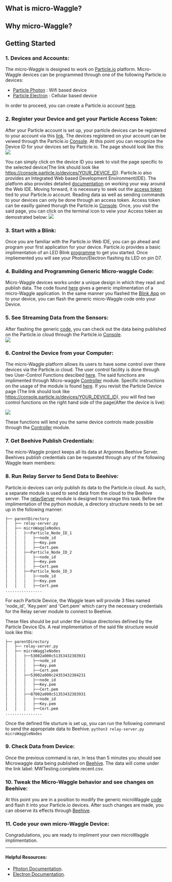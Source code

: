 ## What is micro-Waggle?

## Why micro-Waggle? 

## Getting Started 

### 1. Devices and Accounts: 

The micro-Waggle is designed to work on [Particle.io](https://www.particle.io/what-is-particle) platform. Micro-Waggle devices can be programmed through one of the following Particle.io devices:
- [Particle Photon](https://store.particle.io/collections/photon#photon)   : Wifi based device  
- [Particle Electron](https://store.particle.io/collections/electron#electron) : Cellular based device

In order to proceed, you can create a Particle.io account [here](https://login.particle.io/signup).

### 2. Register your Device and get your Particle Access Token: 

After your Particle account is set up, your particle devices can be registered to your account via this [link](https://setup.particle.io/). The devices registered on your account can be veiwed through the Particle.io [Console](https://console.particle.io/devices). At this point you can recognize the Device ID for your devices set by Particle.io. The page should look like this: 
<img src="https://raw.githubusercontent.com/waggle-sensor/summer2018/master/microWaggle/Resources/Particle_Devices.png?token=AYVA9OxrQZVuTp78bo5Ww7WGsjA30t9Xks5bs-VIwA%3D%3D">

You can simply click on the device ID you seek to visit the page specific to the selected device(The link should look like https://console.particle.io/devices/YOUR_DEVICE_ID). Particle.io also provides an Integrated Web based Development Environment(IDE). The platform also provides detailed [documentation](https://docs.particle.io/guide/getting-started/build/photon/#web-ide) on working your way around the Web IDE. Moving forward, it is necessary to seek out the [access token](https://docs.particle.io/guide/how-to-build-a-product/authentication/#what-39-s-an-access-token-) tied to your Particle.io account. Reading data as well as sending commands to your devices can only be done through an access token. Access token can be easilly gained thorugh the Particle.io [Console](https://console.particle.io/events). Once, you visit the said page, you can click on the terminal icon to veiw your Access token as demostrated below:
<img src="https://raw.githubusercontent.com/waggle-sensor/summer2018/master/microWaggle/Resources/Get_Access_Token.png?token=AYVA9EY9xoNjmVbA6STU-qMZq6Qp6LHZks5bs-VfwA%3D%3D">

### 3. Start with a Blink:
Once you are familiar with the Particle.io Web IDE, you can go ahead and program your first application for your device. Particle.io provides a basic implimentation of an LED Blink [programme](https://docs.particle.io/guide/getting-started/build/photon/#flashing-your-first-app) to get you started. Once impliemented you will see your Photon/Electron flashing its LED on pin D7. 

### 4. Building and Programming Generic Micro-waggle Code:

Micro-Waggle devices works under a unique design in which they read and publish data. The code found [here](https://github.com/waggle-sensor/summer2018/blob/master/microWaggle/integrated/firmware/microWaggle.ino) gives a generic implimentation of a micro-Waggle application. In the same manner you flashed the [Blink App](https://docs.particle.io/guide/getting-started/build/photon/#flashing-your-first-app) on to your device, you can flash the generic micro-Waggle code onto your Device. 

### 5. See Streaming Data from the Sensors: 
After flashing the generic [code](https://github.com/waggle-sensor/summer2018/blob/master/microWaggle/integrated/firmware/microWaggle.ino), you can check out the data being published on the Particle.io cloud through the Particle.io [Console](https://console.particle.io/events).  
<img src="https://raw.githubusercontent.com/waggle-sensor/summer2018/master/microWaggle/Resources/Data_Publish.png?token=AYVA9KML3IUtAiXXZzqZYKvJ2xiTIswkks5bs-YEwA%3D%3D">

### 6. Control the Device from your Computer: 
The micro-Waggle platform allows its users to have some control over there devices via the Particle.io cloud. The user control facility is done through two User-Control Functions descibed [here](https://github.com/waggle-sensor/summer2018/tree/master/microWaggle/integrated/software/devicecontroller#user-control-functions). The said functions are implimented through Micro-waggle [Controller](https://github.com/waggle-sensor/summer2018/blob/master/microWaggle/integrated/software/devicecontroller/controller.py) module. Specific instructions on the usage of the module is found [here](https://github.com/waggle-sensor/summer2018/blob/master/microWaggle/integrated/software/devicecontroller/README.md). If you revisit the Particle Device page (The link should look like https://console.particle.io/devices/YOUR_DEVICE_ID), you will find two control functions on the right hand side of the page(After the device is live):

<img src="https://raw.githubusercontent.com/waggle-sensor/summer2018/master/microWaggle/Resources/Controller_Functions.png?token=AYVA9MNuDebJoiPI5wh-vFXBK5SCwNY-ks5bs-WUwA%3D%3D">

These functions will lend you the same device controls made possible through the [Controller](https://github.com/waggle-sensor/summer2018/blob/master/microWaggle/integrated/software/devicecontroller/README.md) module.

### 7. Get Beehive Publish Credentials:
The micro-Waggle project keeps all its data at Argonnes Beehive Server. Beehives publish credentials can be requested through any of the following Waggle team members:

### 8. Run Relay Server to Send Data to Beehive: 
Particle.io devices can only publish its data to the Particle.io cloud. As such, a separate module is used to send data from the cloud to the Beehive server. The [relayServer](https://github.com/waggle-sensor/summer2018/blob/master/microWaggle/integrated/software/relayServer/README.md) module is designed to manage this task. Before the implimentation of the python module, a directory structure needs to be set up in the following manner:

```bash
├── parentDirectory
│   ├── relay-server.py
│   ├── microWaggleNodes
│   │   ├──Particle_Node_ID_1 
│   │   │   ├──node_id
│   │   │   ├──Key.pem 
│   │   │   ├──Cert.pem
│   │   ├──Particle_Node_ID_2 
│   │   │   ├──node_id
│   │   │   ├──Key.pem 
│   │   │   ├──Cert.pem
│   │   ├──Particle_Node_ID_3 
│   │   │   ├──node_id
│   │   │   ├──Key.pem 
│   │   │   ├──Cert.pem
................
```
For each Particle Device, the Waggle team will provide 3 files named 'node_id', 'Key.pem' and 'Cert.pem' which carry the necessary credentials for the Relay server module to connect to Beehive.

These files should be put under the Unique directories defined by the Particle Device IDs. A real implimentation of the said file structure would look like this:
```bash
├── parentDirectory
│   ├── relay-server.py
│   ├── microWaggleNodes
│   │   ├──53002a000c51353432383931
│   │   │   ├──node_id
│   │   │   ├──Key.pem 
│   │   │   ├──Cert.pem
│   │   ├──53002a000c24353432384231
│   │   │   ├──node_id
│   │   │   ├──Key.pem 
│   │   │   ├──Cert.pem
│   │   ├──87002a000c51353432383931
│   │   │   ├──node_id
│   │   │   ├──Key.pem 
│   │   │   ├──Cert.pem
................
```
Once the defined file sturture is set up, you can run the following command to send the appropriate data to Beehive. 
```python3 relay-server.py microWaggleNodes```

### 9. Check Data from Device: 
Once the previous command is ran, in less than 5 minutes you should see Microwaggle data being published on [Beehive](https://www.mcs.anl.gov/research/projects/waggle/downloads/datasets/index.php). The data will come under the link label: MWTesting.complete.recent.csv.

### 10. Tweak the Micro-Waggle behavior and see changes on Beehive: 

At this point you are in a position to modify the generic microWaggle [code](https://github.com/waggle-sensor/summer2018/blob/master/microWaggle/integrated/firmware/microWaggle.ino) and flash it into your Particle.io devices. After such changes are made, you can observe its effects through [Beehive](https://www.mcs.anl.gov/research/projects/waggle/downloads/datasets/index.php). 

### 11. Code your own micro-Waggle Device:

Congradulations, you are ready to impliment your own microWaggle implimentation.

------------------------------------------------------------

#### Helpful Resources:
- [Photon Documentation](https://docs.particle.io/guide/getting-started/examples/photon/).
- [Electron Documentation](https://docs.particle.io/guide/getting-started/examples/electron/).




